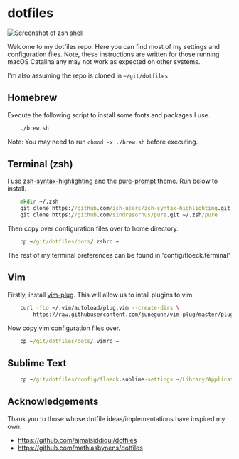 # dotfiles

![Screenshot of zsh shell](https://i.imgur.com/yPLdfYa.png)

Welcome to my dotfiles repo. Here you can find most of my settings and configuration files. Note, these instructions are written for those running macOS Catalina any may not work as expected on other systems. 

I'm also assuming the repo is cloned in `~/git/dotfiles`

## Homebrew

Execute the following script to install some fonts and packages I use.

```cmd
    ./brew.sh
```

Note: You may need to run `chmod -x ./brew.sh` before executing.

## Terminal (zsh)

I use [zsh-syntax-highlighting](https://github.com/zsh-users/zsh-syntax-highlighting) and the [pure-prompt](https://github.com/sindresorhus/pure) theme. Run below to install.

```cmd
	mkdir ~/.zsh
	git clone https://github.com/zsh-users/zsh-syntax-highlighting.git ~/.zsh/zsh-syntax-highlighting
	git clone https://github.com/sindresorhus/pure.git ~/.zsh/pure
```

Then copy over configuration files over to home directory.

```cmd
    cp ~/git/dotfiles/dots/.zshrc ~
```

The rest of my terminal preferences can be found in 'config/floeck.terminal'

## Vim

Firstly, install [vim-plug](https://github.com/junegunn/vim-plug). This will allow us to intall plugins to vim.

```sh 
	curl -fLo ~/.vim/autoload/plug.vim --create-dirs \
   		https://raw.githubusercontent.com/junegunn/vim-plug/master/plug.vim
```

Now copy vim configuration files over.

```cmd
    cp ~/git/dotfiles/dots/.vimrc ~
```

## Sublime Text

```cmd
	cp ~/git/dotfiles/config/floeck.sublime-settings ~/Library/Application\ Support/Sublime\ Text\ 3/Packages/User Preferences.sublime-settings
```

## Acknowledgements

Thank you to those whose dotfile ideas/implementations have inspired my own.

- https://github.com/ajmalsiddiqui/dotfiles
- https://github.com/mathiasbynens/dotfiles

